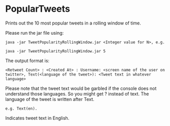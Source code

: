 PopularTweets
=============

Prints out the 10 most popular tweets in a rolling window of time. 

Please run the jar file using: 

    java -jar TweetPopularityRollingWindow.jar <Integer value for N>, e.g. 

    java -jar TweetPopularityRollingWindow.jar 5


The output format is: 

    <Retweet Count> : <Created At> : Username: <screen name of the user on twitter>, Text(<language of the tweet>): <Tweet text in whatever language>

Please note that the tweet text would be garbled if the console does not understand those languages. So you might get ? instead of text. The language of the tweet is written after Text. 

    e.g. Text(en). 

Indicates tweet text in English. 
